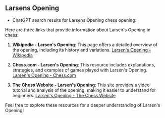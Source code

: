 ## Larsens Opening

 + ChatGPT search results for Larsens Opening chess opening:

Here are three links that provide information about Larsen's Opening in chess:

1. **Wikipedia - Larsen's Opening**: This page offers a detailed overview of the opening, including its history and variations.
   [Larsen's Opening - Wikipedia](https://en.wikipedia.org/wiki/Larsen%27s_Opening)

2. **Chess.com - Larsen's Opening**: This resource includes explanations, strategies, and examples of games played with Larsen's Opening.
   [Larsen's Opening - Chess.com](https://www.chess.com/openings/Larsens-Opening)

3. **The Chess Website - Larsen's Opening**: This site provides a video tutorial and analysis of the opening, making it easier to understand for beginners.
   [Larsen's Opening - The Chess Website](https://thechesswebsite.com/larsens-opening/)

Feel free to explore these resources for a deeper understanding of Larsen's Opening!